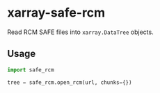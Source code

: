 # xarray-safe-rcm

Read RCM SAFE files into `xarray.DataTree` objects.

## Usage

```python
import safe_rcm

tree = safe_rcm.open_rcm(url, chunks={})
```
